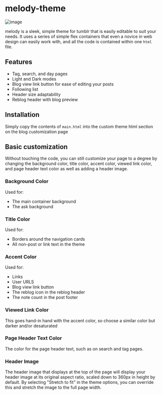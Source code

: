 # melody-theme
![image](https://user-images.githubusercontent.com/81981111/183523092-7137a0cd-d6f4-418c-b1c0-976ad29d5b28.png)

melody is a sleek, simple theme for tumblr that is easily editable to suit your needs. It uses a series of simple flex containers that even a novice in web design can easily work with, and all the code is contained within one `html` file.

## Features
- Tag, search, and day pages
- Light and Dark modes
- Blog view link button for ease of editing your posts
- Following list
- Header size adaptability
- Reblog header with blog preview

## Installation
Simply copy the contents of `main.html` into the custom theme html section on the blog customization page

## Basic customization
Without touching the code, you can still customize your page to a degree by changing the background color, title color, accent color, viewed link color, and page header text color as well as adding a header image.

### Background Color
Used for:
- The main container background
- The ask background

### Title Color
Used for:
- Borders around the navigation cards
- All non-post or link text in the theme

### Accent Color
Used for:
- Links
- User URLS
- Blog view link button
- The reblog icon in the reblog header
- The note count in the post footer

### Viewed Link Color
This goes hand-in hand with the accent color, so choose a similar color but darker and/or desaturated

### Page Header Text Color
The color for the page header text, such as on search and tag pages.

### Header Image
The header image that displays at the top of the page will display your header image at its original aspect ratio, scaled down to 360px in height by default. By selecting "Stretch to fit" in the theme options, you can override this and stretch the image to the full page width.
